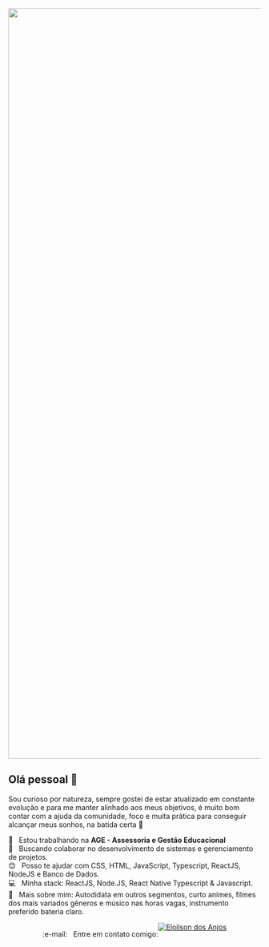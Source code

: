 <img width="1500" src="https://github.com/eloilsondosanjos/banner/blob/master/GitHub2.gif?raw=true">

## Olá pessoal :wave:

Sou curioso por natureza, sempre gostei de estar atualizado em constante evolução e para me manter alinhado aos meus objetivos, é muito bom contar com a ajuda da comunidade, foco e muita prática para conseguir alcançar meus sonhos, na batida certa 🥁


 :office:  &nbsp; Estou trabalhando na **AGE - Assessoria e Gestão Educacional**
 <br/> :purple_heart: &nbsp; Buscando colaborar no desenvolvimento de sistemas e gerenciamento de projetos.
 <br/> :blush: &nbsp; Posso te ajudar com CSS, HTML, JavaScript, Typescript, ReactJS, NodeJS e Banco de Dados.
 <br/> :computer: &nbsp; Minha stack: ReactJS, Node.JS, React Native Typescript & Javascript.
 <br/> 💬  &nbsp; Mais sobre mim: Autodidata em outros segmentos, curto animes, filmes dos mais variados gêneros e músico nas horas vagas, instrumento preferido bateria claro.
 <br/> 

 <div style="display:flex;justify-content:center">
	<p>
		:e-mail: &nbsp; Entre em contato comigo:  
		</p>
	<a href="www.linkedin.com/in/eloilsondosanjosrocha">
		<img alt="Eloilson dos Anjos" src="https://img.shields.io/badge/-Eloilson dos Anjos-9871F5?style=flat&logo=Linkedin&logoColor=white" />
	</a>
</div>
